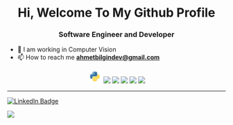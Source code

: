 <h1 align="center">Hi, Welcome To My Github Profile</h1>
<h3 align="center">Software Engineer and Developer</h3>


- 💼 I am working in Computer Vision
- 📫 How to reach me **ahmetbilgindev@gmail.com**



</p><p align="center">
<img src="https://raw.githubusercontent.com/github/explore/80688e429a7d4ef2fca1e82350fe8e3517d3494d/topics/python/python.png" height="32" /> 
<img src="https://i.pinimg.com/originals/c7/b8/11/c7b8113247fecd83bd9b5ed5bd3f34d5.png" height="32" />
<img src="https://cdn.icon-icons.com/icons2/2699/PNG/512/pytorch_logo_icon_169823.png" height="32" />
<img src="https://upload.wikimedia.org/wikipedia/commons/thumb/2/2d/Tensorflow_logo.svg/115px-Tensorflow_logo.svg.png" height="32" />
<img src="https://upload.wikimedia.org/wikipedia/commons/thumb/b/b5/Former_Ubuntu_logo.svg/1200px-Former_Ubuntu_logo.svg.png" height="32" />
<img src="https://encrypted-tbn0.gstatic.com/images?q=tbn:ANd9GcQz-V2lvf9TF3ZVsTTiVODLts8qn1SkPXb39sBRgj7k-qvyW1tED3p2Byg6ZY9b4tVYDC0&usqp=CAU" height="32" />
  
<hr></hr>
</p><p align="center">


<a href="https://www.linkedin.com/in/ahmet-yb/" target="_blank"><img src="https://img.shields.io/badge/AhmetYahyaBilgin-follow%20on%20linkedin-blue?style=for-the-badge&logo=linkedin" alt="LinkedIn Badge"></a>
  
<img src="https://media.giphy.com/media/bJ4TVNYNUympPgcpem/giphy.gif"  width="300"/><br>
